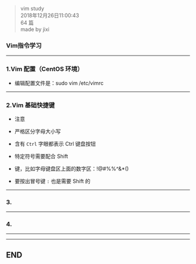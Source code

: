 > vim study  
> 2018年12月26日11:00:43         
> 64 篇  
>made by jixi  

### Vim指令学习  


----------

### 1.Vim 配置（CentOS 环境）  

* 编辑配置文件是：sudo vim /etc/vimrc  


----------

### 2.Vim 基础快捷键  

* 注意

*   严格区分字母大小写  

*   含有 `Ctrl` 字眼都表示 Ctrl 键盘按钮  

*   特定符号需要配合 Shift  

*   键，比如字母键盘区上面的数字区：!@#%%^&*()  

*   要按出冒号键 `:` 也是需要 Shift 的  

----------
### 3.


----------
### 4.


----------
----------
## END

